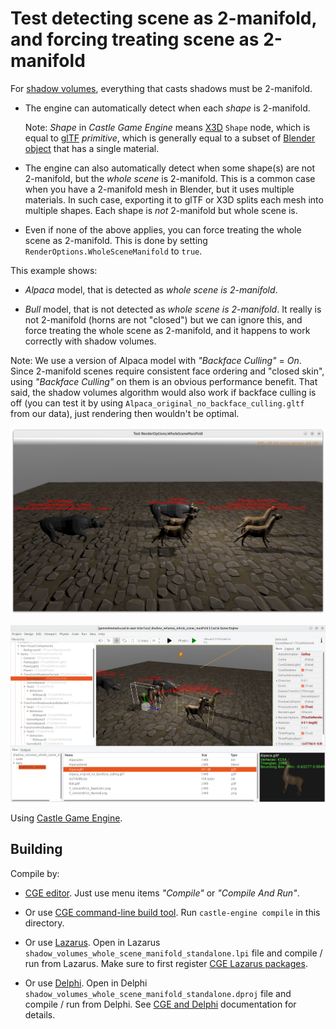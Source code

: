 # Test detecting scene as 2-manifold, and forcing treating scene as 2-manifold

For [shadow volumes](https://castle-engine.io/shadow_volumes), everything that casts shadows must be 2-manifold.

- The engine can automatically detect when each _shape_ is 2-manifold.

    Note: _Shape_ in _Castle Game Engine_ means [X3D](https://castle-engine.io/x3d) `Shape` node, which is equal to [glTF](https://castle-engine.io/gltf) _primitive_, which is generally equal to a subset of [Blender object](https://castle-engine.io/blender) that has a single material.

- The engine can also automatically detect when some shape(s) are not 2-manifold, but the _whole scene_ is 2-manifold. This is a common case when you have a 2-manifold mesh in Blender, but it uses multiple materials. In such case, exporting it to glTF or X3D splits each mesh into multiple shapes. Each shape is _not_ 2-manifold but whole scene is.

- Even if none of the above applies, you can force treating the whole scene as 2-manifold. This is done by setting `RenderOptions.WholeSceneManifold` to `true`.

This example shows:

- _Alpaca_ model, that is detected as _whole scene is 2-manifold_.

- _Bull_ model, that is not detected as _whole scene is 2-manifold_. It really is not 2-manifold (horns are not "closed") but we can ignore this, and force treating the whole scene as 2-manifold, and it happens to work correctly with shadow volumes.

Note: We use a version of Alpaca model with _"Backface Culling"_ = _On_. Since 2-manifold scenes require consistent face ordering and "closed skin", using _"Backface Culling"_ on them is an obvious performance benefit. That said, the shadow volumes algorithm would also work if backface culling is off (you can test it by using `Alpaca_original_no_backface_culling.gltf` from our data), just rendering then wouldn't be optimal.

![Screenshot](screenshot.png)

![Screenshot from editor](screenshot_editor.png)

Using [Castle Game Engine](https://castle-engine.io/).

## Building

Compile by:

- [CGE editor](https://castle-engine.io/editor). Just use menu items _"Compile"_ or _"Compile And Run"_.

- Or use [CGE command-line build tool](https://castle-engine.io/build_tool). Run `castle-engine compile` in this directory.

- Or use [Lazarus](https://www.lazarus-ide.org/). Open in Lazarus `shadow_volumes_whole_scene_manifold_standalone.lpi` file and compile / run from Lazarus. Make sure to first register [CGE Lazarus packages](https://castle-engine.io/lazarus).

- Or use [Delphi](https://www.embarcadero.com/products/Delphi). Open in Delphi `shadow_volumes_whole_scene_manifold_standalone.dproj` file and compile / run from Delphi. See [CGE and Delphi](https://castle-engine.io/delphi) documentation for details.
